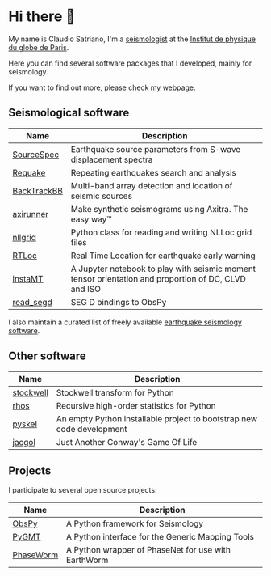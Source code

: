 # Hi there 👋

My name is Claudio Satriano, I'm a [seismologist](https://en.wikipedia.org/wiki/Seismology) at the [Institut de physique du globe de Paris](https://www.ipgp.fr).

Here you can find several software packages that I developed, mainly for seismology.

If you want to find out more, please check [my webpage](https://www.ipgp.fr/~satriano).

## Seismological software

| Name | Description |
| ---- | ----------- |
| [SourceSpec](https://github.com/SeismicSource/sourcespec)  | Earthquake source parameters from S-wave displacement spectra |
| [Requake](https://github.com/SeismicSource/requake) | Repeating earthquakes search and analysis |
| [BackTrackBB](https://github.com/BackTrackBB/backtrackbb) | Multi-band array detection and location of seismic sources |
| [axirunner](https://github.com/claudiodsf/axirunner) | Make synthetic seismograms using Axitra. The easy way™ |
| [nllgrid](https://github.com/claudiodsf/nllgrid) | Python class for reading and writing NLLoc grid files |
| [RTLoc](https://github.com/claudiodsf/rtloc) | Real Time Location for earthquake early warning |
| [instaMT](https://github.com/claudiodsf/instaMT) | A Jupyter notebook to play with seismic moment tensor orientation and proportion of DC, CLVD and ISO |
| [read_segd](https://github.com/claudiodsf/read_segd) | SEG D bindings to ObsPy |

I also maintain a curated list of freely available [earthquake seismology software](https://github.com/claudiodsf/earthquake_seismology_software).

## Other software

| Name | Description |
| ---- | ----------- |
| [stockwell](https://github.com/claudiodsf/stockwell) | Stockwell transform for Python |
| [rhos](https://github.com/claudiodsf/rhos) | Recursive high-order statistics for Python |
| [pyskel](https://github.com/claudiodsf/pyskel) | An empty Python installable project to bootstrap new code development |
| [jacgol](https://github.com/claudiodsf/jacgol) | Just Another Conway's Game Of Life |

## Projects

I participate to several open source projects:

| Name | Description |
| ---- | ----------- |
| [ObsPy](https://obspy.org) | A Python framework for Seismology |
| [PyGMT](https://www.pygmt.org) | A Python interface for the Generic Mapping Tools |
| [PhaseWorm](https://github.com/jmsaurel/phaseworm) | A Python wrapper of PhaseNet for use with EarthWorm |

<!--
**claudiodsf/claudiodsf** is a ✨ _special_ ✨ repository because its `README.md` (this file) appears on your GitHub profile.

Here are some ideas to get you started:

- 🔭 I’m currently working on ...
- 🌱 I’m currently learning ...
- 👯 I’m looking to collaborate on ...
- 🤔 I’m looking for help with ...
- 💬 Ask me about ...
- 📫 How to reach me: ...
- 😄 Pronouns: ...
- ⚡ Fun fact: ...
-->
